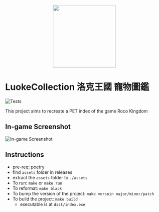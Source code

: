 <p align="center">
<a href="https://github.com/LuokeKingdom/LuokeCollection/projects/1">
<img align="center" src="https://user-images.githubusercontent.com/55712285/178427638-626dd05c-06fc-46ac-83b2-8a76bff98443.png" width="200"/>
</a>
</p>

# LuokeCollection 洛克王國 寵物圖鑑
![Tests](https://github.com/LuokeKingdom/LuokeCollection/actions/workflows/ci.yml/badge.svg)

This project aims to recreate a PET index of the game Roco Kingdom

## In-game Screenshot
![In-game Screenshot](https://user-images.githubusercontent.com/55712285/178428547-2d43b702-726f-4df1-aa74-60519304d84b.png)
## Instructions
* pre-req: poetry
* find `assets` folder in releases
* extract the `assets` folder to `./assets`
* To run: `make` or `make run`
* To reformat: `make black`
* To bump the version of the project: `make versoin major/minor/patch` 
* To build the project: `make build`
    * executable is at `dist/index.exe`
